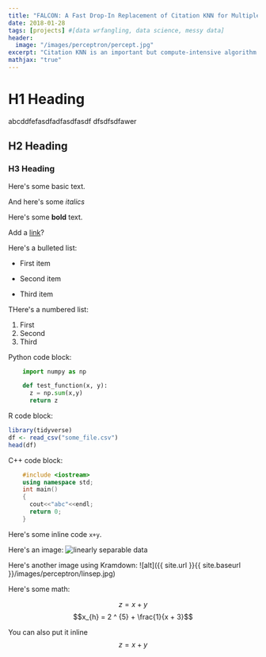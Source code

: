 ```yaml
---
title: "FALCON: A Fast Drop-In Replacement of Citation KNN for Multiple Instance Learning"
date: 2018-01-28
tags: [projects] #[data wrfangling, data science, messy data]
header:
  image: "/images/perceptron/percept.jpg"
excerpt: "Citation KNN is an important but compute-intensive algorithm formultiple instance learning (MIL). This paper presents FALCON, afast replacement of Citation KNN. FALCON accelerates CitationKNN by removing unnecessary distance calculations through twonovel optimizations,multi-level triangle inequality-based distance fil-teringandheap optimization. The careful design allows it to producethe same results as the original Citation KNN does while avoiding84–99.8% distance calculations. On seven datasets of various sizesand dimensions, FALCON consistently outperforms Citation KNNby one or two orders of magnitude, making it a promising drop-inreplacement of Citation KNN for multiple instance learning"
mathjax: "true"
---
```


# H1 Heading
abcddfefasdfadfasdfasdf dfsdfsdfawer
## H2 Heading

### H3 Heading

Here's some basic text.

And here's some *italics*

Here's some **bold** text.

Add a  [link](https://github.com/dataoptimal)?

Here's a bulleted list:
* First item
+ Second item
- Third item

THere's a numbered list:
1. First
2. Second
3. Third

Python code block:
```python
    import numpy as np

    def test_function(x, y):
      z = np.sum(x,y)
      return z
```

R code block:
```r
library(tidyverse)
df <- read_csv("some_file.csv")
head(df)
```

C++ code block:
```c++
    #include <iostream>
    using namespace std;
    int main()
    {
      cout<<"abc"<<endl;
      return 0;
    }
```

Here's some inline code `x+y`.

Here's an image:
<img src="{{ site.url }}{{ site.baseurl }}/images/perceptron/linsep.jpg" alt="linearly separable data">

Here's another image using Kramdown:
![alt]({{ site.url }}{{ site.baseurl }}/images/perceptron/linsep.jpg)

Here's some math:

$$z=x+y$$
$$x_{h} = 2 ^ {5} + \frac{1}{x + 3}$$

You can also put it inline $$z=x+y$$
